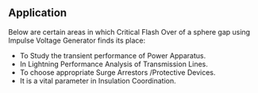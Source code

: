 ## Application

Below are certain areas in which Critical Flash Over of a sphere gap using Impulse Voltage Generator finds its place:

- To Study the transient performance of Power Apparatus.
- In Lightning Performance Analysis of Transmission Lines.
- To choose appropriate Surge Arrestors /Protective Devices.
- It is a vital parameter in Insulation Coordination.